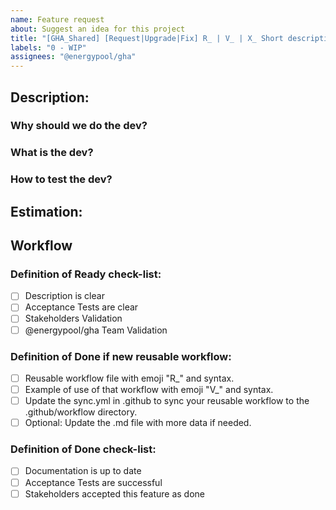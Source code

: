 ```yaml
---
name: Feature request
about: Suggest an idea for this project
title: "[GHA_Shared] [Request|Upgrade|Fix] R_ | V_ | X_ Short description"
labels: "0 - WIP"
assignees: "@energypool/gha"
---
```


## Description:

### Why should we do the dev?

### What is the dev?

### How to test the dev?

## Estimation:

## Workflow

### Definition of Ready check-list:
- [ ] Description is clear
- [ ] Acceptance Tests are clear
- [ ] Stakeholders Validation
- [ ] @energypool/gha Team Validation

### Definition of Done if new reusable workflow:
- [ ] Reusable workflow file with emoji "R_" and syntax.
- [ ] Example of use of that workflow with emoji "V_" and syntax.
- [ ] Update the sync.yml in .github to sync your reusable workflow to the .github/workflow directory.
- [ ] Optional: Update the .md file with more data if needed.

### Definition of Done check-list:
- [ ] Documentation is up to date
- [ ] Acceptance Tests are successful
- [ ] Stakeholders accepted this feature as done
